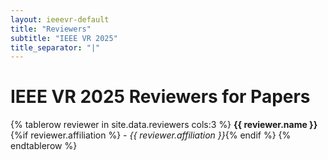 ```yaml
---
layout: ieeevr-default
title: "Reviewers"
subtitle: "IEEE VR 2025"
title_separator: "|"
---
```


<div>
    <h1> IEEE VR 2025 Reviewers for Papers </h1>
    <table class="styled-table valignTop small">
        <colgroup>
        <col span="1" style="width: 33.3%;">
        <col span="1" style="width: 33.3%;">
        <col span="1" style="width: 33.3%;">
        </colgroup>
        {% tablerow reviewer in site.data.reviewers cols:3 %}
            <strong>{{ reviewer.name }}</strong>{%if reviewer.affiliation %} - <i>{{ reviewer.affiliation }}</i>{% endif %}
        {% endtablerow %}
    </table>
    <!--<h1> IEEE VR 2025 Reviewers for Posters </h1>
    <table class="styled-table valignTop small">
        <colgroup>
        <col span="1" style="width: 33.3%;">
        <col span="1" style="width: 33.3%;">
        <col span="1" style="width: 33.3%;">
        </colgroup>
        {% tablerow reviewer in site.data.reviewersPosters cols:3 %}
            <strong>{{ reviewer.Firstname }} {{ reviewer.Middleinitial }} {{ reviewer.Lastname }}</strong> - <i>{{ reviewer.Lab }} {{ reviewer.Institution }}, {{ reviewer.Country }}</i>{% endif %}
        {% endtablerow %}
    </table>-->
</div>
